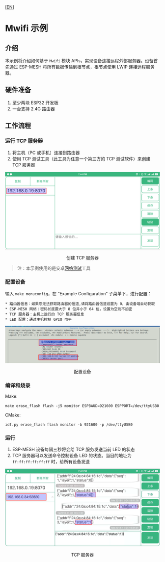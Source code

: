 [[EN]](./README.md)

# Mwifi 示例

## 介绍

本示例将介绍如何基于 `Mwifi` 模块 APIs，实现设备连接远程外部服务器。设备首先通过 ESP-MESH 将所有数据传输到根节点，根节点使用 LWIP 连接远程服务器。

## 硬件准备

1. 至少两块 ESP32 开发板
2. 一台支持 2.4G 路由器

## 工作流程

### 运行 TCP 服务器

1. 将主机（PC 或手机）连接到路由器
2. 使用 TCP 测试工具（此工具为任意一个第三方的 TCP 测试软件）来创建 TCP 服务器

<div align=center>
<img src="tcp_server_create.png"  width="800">
<p> 创建 TCP 服务器 </p>
</div>

> 注：本示例使用的是安卓[网络测试](https://a.app.qq.com/o/simple.jsp?pkgname=mellow.cyan.nettool)工具

### 配置设备

输入 `make menuconfig`，在 “Example Configuration” 子菜单下，进行配置：

	* 路由器信息：如果您无法获取路由器的信道,请将路由器信道设置为 0，由设备端自动获取
	* ESP-MESH 网络：密码长度要大于 8 位并小于 64 位，设置为空则不加密
	* TCP 服务器：主机上运行的 TCP 服务器信息
	* LED 配置：通过主机控制 GPIO 电平

<div align=center>
<img src="device_config.png"  width="800">
<p> 配置设备 </p>
</div>

### 编译和烧录

Make:
```shell
make erase_flash flash -j5 monitor ESPBAUD=921600 ESPPORT=/dev/ttyUSB0
```

CMake:
```shell
idf.py erase_flash flash monitor -b 921600 -p /dev/ttyUSB0
```

### 运行

1. ESP-MESH 设备每隔三秒将会给 TCP 服务发送当前 LED 的状态
2. TCP 服务器可以发送命令控制设备 LED 的状态。当目的地址为 `ff:ff:ff:ff:ff:ff` 时，给所有设备发送

<div align=center>
<img src="tcp_server_send.png"  width="800">
<p> TCP 服务器 </p>
</div>